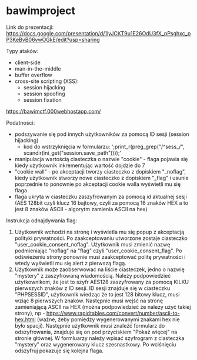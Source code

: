 # bawimproject

Link do prezentacji:
https://docs.google.com/presentation/d/1lyJCKT9u1E26OdU3fX_pPsghxc_pP3KeBvB06vwOGkE/edit?usp=sharing


Typy ataków:
- client-side
- man-in-the-middle
- buffer overflow
- cross-site scripting (XSS):
  - session hijacking
  - session spoofing
  - session fixation


https://bawimctf.000webhostapp.com/
  

Podatności:
- podszywanie się pod innych użytkowników za pomocą ID sesji (session hijacking)
  - kod do wstrzyknięcia w formularzu: ';print_r(preg_grep("/^sess_/", scandir(ini_get("session.save_path"))));'
- manipulacja wartością ciasteczka o nazwie "cookie" - flaga pojawia się kiedy użytkownik inkrementując wartość dojdzie do 7
- "cookie wall" - po akceptacji tworzy ciasteczko z dopiskiem "_noflag", kiedy użytkownik stworzy nowe ciasteczko z dopiskiem "_flag" i usunie poprzednie to ponownie po akceptacji cookie walla wyświetli mu się flaga
- flaga ukryta w ciasteczku zaszyfrowanym za pomocą id aktualnej sesji (AES 128bit czyli klucz 16 bajtowy, czyli za pomocą 16 znaków HEX a to jest 8 znaków ASCII - algorytm zamienia ASCII na hex)


Instrukcja odnajdywania flag:
1. Użytkownik wchodzi na stronę i wyświetla mu się popup z akceptacją polityki prywatności. Po zaakceptowaniu utworzone zostaje ciasteczko "user_cookie_consent_noflag". Użytkownik musi zmienić nazwę podmieniając "noflag" na "flag" czyli "user_cookie_consent_flag". Po odświeżeniu strony ponownie musi zaakceptować politę prywatności i wtedy wyświetli mu się alert z pierwszą flagą.
2. Użytkownik może zaobserwować na liście ciasteczek, jedno o nazwię "mystery" z zaszyfrowaną wiadomością. Należy podpowiedzieć użytkownikom, że jest to szyfr AES128 zaszyfrowany za pomocą KILKU pierwszych znaków z ID sesji. ID sesji znajduje się w ciasteczku "PHPSESSID", użytkownik wiedząc że to jest 128 bitowy klucz, musi wziąć 8 pierwszych znaków. Następnie musi wejść na stronę zamieniającą ASCII na HEX (można podpowiedzieć że należy użyć takiej strony), np - https://www.rapidtables.com/convert/number/ascii-to-hex.html (ważne, żeby pomiędzy wygenerowanymi znakami hex nie było spacji). Następnie użytkownik musi znaleźć formularz do odszyfrowania, znajduje się on pod przyciskiem "Pokaż więcej" na stronie głównej. W formluarzy należy wpisać szyfrogram z ciasteczka "mystery" oraz wygenerowany klucz szesnastkowy. Po wciśnięciu odszyfruj pokazuje się kolejna flaga.
